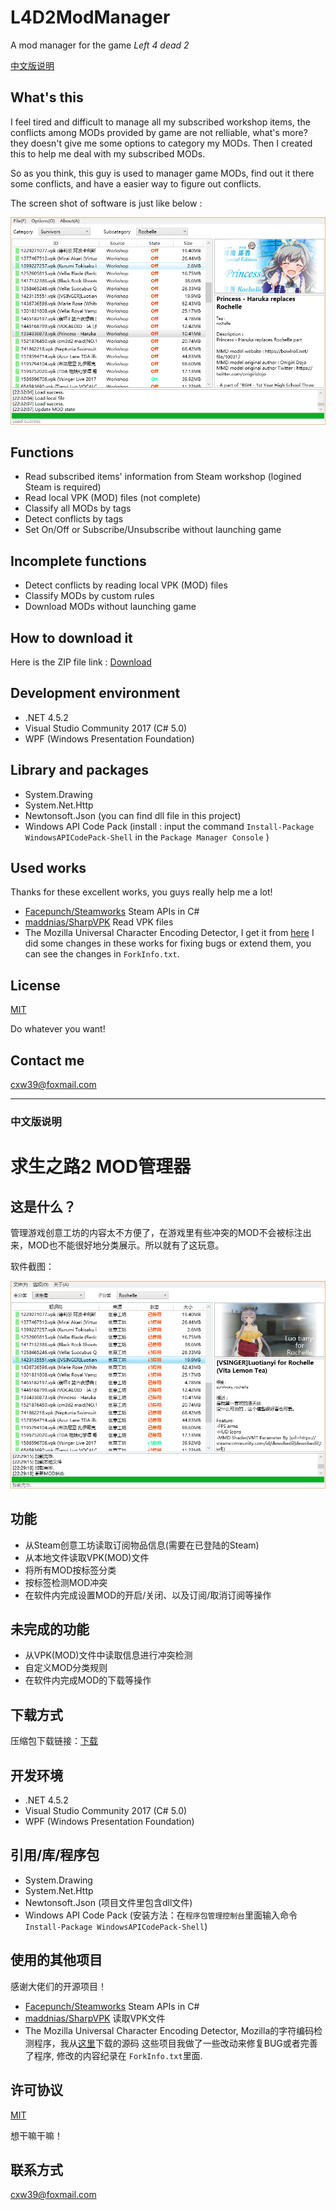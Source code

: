 # L4D2ModManager
A mod manager for the game _Left 4 dead 2_

[中文版说明](#中文版说明)

## What's this
I feel tired and difficult to manage all my subscribed workshop items, the conflicts among MODs provided by game are not relliable, what's more? they doesn't give me some options to category my MODs.
Then I created this to help me deal with my subscribed MODs.

So as you think, this guy is used to manager game MODs, find out it there some conflicts, and have a easier way to figure out conflicts.

The screen shot of software is just like below :

![](./Introduction/english/screenshot.png)

## Functions
- Read subscribed items' information from Steam workshop (logined Steam is required)
- Read local VPK (MOD) files (not complete)
- Classify all MODs by tags
- Detect conflicts by tags
- Set On/Off or Subscribe/Unsubscribe without launching game

## Incomplete functions
- Detect conflicts by reading local VPK (MOD) files
- Classify MODs by custom rules
- Download MODs without launching game

## How to download it
Here is the ZIP file link : [Download](./Release/Release.zip)

## Development environment
- .NET 4.5.2
- Visual Studio Community 2017 (C# 5.0)
- WPF (Windows Presentation Foundation)

## Library and packages
- System.Drawing
- System.Net.Http
- Newtonsoft.Json (you can find dll file in this project)
- Windows API Code Pack (install : input the command `Install-Package WindowsAPICodePack-Shell` in the `Package Manager Console` )

## Used works
Thanks for these excellent works, you guys really help me a lot!
- [Facepunch/Steamworks](https://github.com/Facepunch/Facepunch.Steamworks) Steam APIs in C#
- [maddnias/SharpVPK](https://github.com/maddnias/SharpVPK) Read VPK files
- The Mozilla Universal Character Encoding Detector, I get it from [here](https://github.com/lucentsky/UniversalCharsetDetection)
I did some changes in these works for fixing bugs or extend them, you can see the changes in `ForkInfo.txt`.

## License
[MIT](./LICENSE)

Do whatever you want!

## Contact me
cxw39@foxmail.com


****


### 中文版说明
# 求生之路2 MOD管理器
## 这是什么？
管理游戏创意工坊的内容太不方便了，在游戏里有些冲突的MOD不会被标注出来，MOD也不能很好地分类展示。所以就有了这玩意。

软件截图：

![](./Introduction/simple-chinese/screenshot.png)

## 功能
- 从Steam创意工坊读取订阅物品信息(需要在已登陆的Steam)
- 从本地文件读取VPK(MOD)文件
- 将所有MOD按标签分类
- 按标签检测MOD冲突
- 在软件内完成设置MOD的开启/关闭、以及订阅/取消订阅等操作

## 未完成的功能
- 从VPK(MOD)文件中读取信息进行冲突检测
- 自定义MOD分类规则
- 在软件内完成MOD的下载等操作

## 下载方式
压缩包下载链接：[下载](./Release/Release.zip)

## 开发环境
- .NET 4.5.2
- Visual Studio Community 2017 (C# 5.0)
- WPF (Windows Presentation Foundation)

## 引用/库/程序包
- System.Drawing
- System.Net.Http
- Newtonsoft.Json (项目文件里包含dll文件)
- Windows API Code Pack (安装方法：在`程序包管理控制台`里面输入命令`Install-Package WindowsAPICodePack-Shell`)

## 使用的其他项目
感谢大佬们的开源项目！
- [Facepunch/Steamworks](https://github.com/Facepunch/Facepunch.Steamworks) Steam APIs in C#
- [maddnias/SharpVPK](https://github.com/maddnias/SharpVPK) 读取VPK文件
- The Mozilla Universal Character Encoding Detector, Mozilla的字符编码检测程序，我从[这里](https://github.com/lucentsky/UniversalCharsetDetection)下载的源码
这些项目我做了一些改动来修复BUG或者完善了程序, 修改的内容纪录在 `ForkInfo.txt`里面.

## 许可协议
[MIT](./LICENSE)

想干嘛干嘛！

## 联系方式
cxw39@foxmail.com

